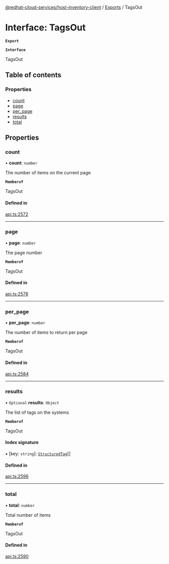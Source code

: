 [@redhat-cloud-services/host-inventory-client](../README.md) / [Exports](../modules.md) / TagsOut

# Interface: TagsOut

**`Export`**

**`Interface`**

TagsOut

## Table of contents

### Properties

- [count](TagsOut.md#count)
- [page](TagsOut.md#page)
- [per\_page](TagsOut.md#per_page)
- [results](TagsOut.md#results)
- [total](TagsOut.md#total)

## Properties

### count

• **count**: `number`

The number of items on the current page

**`Memberof`**

TagsOut

#### Defined in

[api.ts:2572](https://github.com/mkholjuraev/javascript-clients/blob/master/packages/host-inventory/api.ts#L2572)

___

### page

• **page**: `number`

The page number

**`Memberof`**

TagsOut

#### Defined in

[api.ts:2578](https://github.com/mkholjuraev/javascript-clients/blob/master/packages/host-inventory/api.ts#L2578)

___

### per\_page

• **per\_page**: `number`

The number of items to return per page

**`Memberof`**

TagsOut

#### Defined in

[api.ts:2584](https://github.com/mkholjuraev/javascript-clients/blob/master/packages/host-inventory/api.ts#L2584)

___

### results

• `Optional` **results**: `Object`

The list of tags on the systems

**`Memberof`**

TagsOut

#### Index signature

▪ [key: `string`]: [`StructuredTag`](StructuredTag.md)[]

#### Defined in

[api.ts:2596](https://github.com/mkholjuraev/javascript-clients/blob/master/packages/host-inventory/api.ts#L2596)

___

### total

• **total**: `number`

Total number of items

**`Memberof`**

TagsOut

#### Defined in

[api.ts:2590](https://github.com/mkholjuraev/javascript-clients/blob/master/packages/host-inventory/api.ts#L2590)
